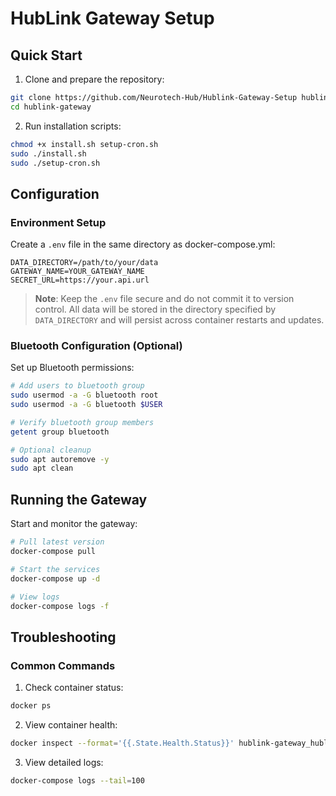 # HubLink Gateway Setup

## Quick Start

1. Clone and prepare the repository:
```bash
git clone https://github.com/Neurotech-Hub/Hublink-Gateway-Setup hublink-gateway
cd hublink-gateway
```

2. Run installation scripts:
```bash
chmod +x install.sh setup-cron.sh
sudo ./install.sh
sudo ./setup-cron.sh
```

## Configuration

### Environment Setup

Create a `.env` file in the same directory as docker-compose.yml:
```env
DATA_DIRECTORY=/path/to/your/data
GATEWAY_NAME=YOUR_GATEWAY_NAME
SECRET_URL=https://your.api.url
```

> **Note**: Keep the `.env` file secure and do not commit it to version control. All data will be stored in the directory specified by `DATA_DIRECTORY` and will persist across container restarts and updates.

### Bluetooth Configuration (Optional)

Set up Bluetooth permissions:
```bash
# Add users to bluetooth group
sudo usermod -a -G bluetooth root
sudo usermod -a -G bluetooth $USER

# Verify bluetooth group members
getent group bluetooth

# Optional cleanup
sudo apt autoremove -y
sudo apt clean
```

## Running the Gateway

Start and monitor the gateway:
```bash
# Pull latest version
docker-compose pull

# Start the services
docker-compose up -d

# View logs
docker-compose logs -f
```

## Troubleshooting

### Common Commands

1. Check container status:
```bash
docker ps
```

2. View container health:
```bash
docker inspect --format='{{.State.Health.Status}}' hublink-gateway_hublink-gateway_1
```

3. View detailed logs:
```bash
docker-compose logs --tail=100
```